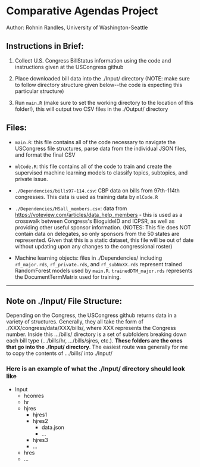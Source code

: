 # Comparative Agendas Project

Author: Rohnin Randles, University of Washington-Seattle

## Instructions in Brief:

   1. Collect U.S. Congress BillStatus information using the code and instructions given at the USCongress github

   2. Place downloaded bill data into the ./Input/ directory (NOTE: make sure to follow directory structure given below--the code is expecting this particular structure)

   3. Run `main.R` (make sure to set the working directory to the location of this folder!), this will output two CSV files in the ./Output/ directory

## Files:

   - `main.R`: this file contains all of the code necessary to navigate the USCongress file structures, parse data from the individual JSON files, and format the final CSV

   - `mlCode.R`: this file contains all of the code to train and create the supervised machine learning models to classify topics, subtopics, and private issue.

   - `./Dependencies/bills97-114.csv`: CBP data on bills from 97th-114th congresses. This data is used as training data by `mlCode.R`

   - `./Dependencies/HSall_members.csv`: data from https://voteview.com/articles/data_help_members - this is used as a crosswalk between Congress's BioguideID and ICPSR, as well as providing other useful sponsor information. 
(NOTES: This file does NOT contain data on delegates, so only sponsors from the 50 states are represented. Given that this is a static dataset, this file will be out of date without updating upon any changes to the congressional roster)

   - Machine learning objects: files in ./Dependencies/ including `rf_major.rds`, `rf_private.rds`, and `rf_subNoXX.rds` represent trained RandomForest models used by `main.R`. `trainedDTM_major.rds` represents the DocumentTermMatrix used for training.

---

## Note on ./Input/ File Structure:

Depending on the Congress, the USCongress github returns data in a variety of structures. Generally, they all take the form of ./XXX/congress/data/XXX/bills/, where XXX represents the Congress number. Inside this .../bills/ directory is a set of subfolders breaking down each bill type (.../bills/hr, .../bills/sjres, etc.). **These folders are the ones that go into the ./Input/ directory**. The easiest route was generally for me to copy the contents of .../bills/ into ./Input/

### Here is an example of what the ./Input/ directory should look like

   - Input
      - hconres
      - hr
      - hjres
         - hjres1
         - hjres2
            - data.json
            - ...
         - hjres3
         - ...
      - hres
      - ...
